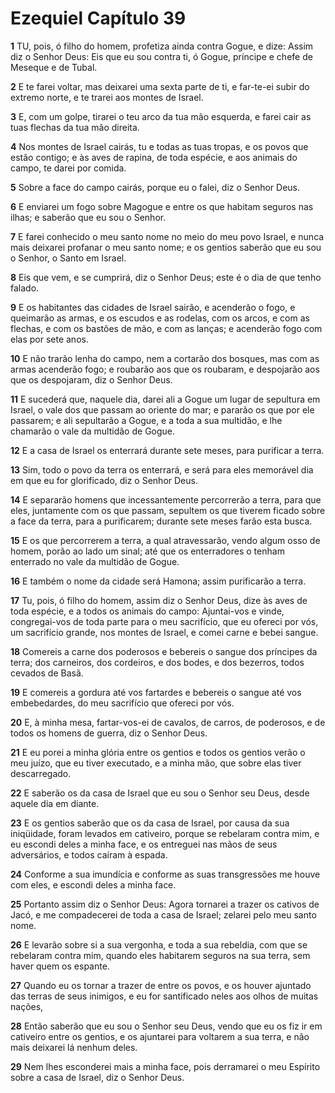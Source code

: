 # Ezequiel Capítulo 39

**1** 	TU, pois, ó filho do homem, profetiza ainda contra Gogue, e dize: Assim diz o Senhor Deus: Eis que eu sou contra ti, ó Gogue, príncipe e chefe de Meseque e de Tubal.

**2** 	E te farei voltar, mas deixarei uma sexta parte de ti, e far-te-ei subir do extremo norte, e te trarei aos montes de Israel.

**3** 	E, com um golpe, tirarei o teu arco da tua mão esquerda, e farei cair as tuas flechas da tua mão direita.

**4** 	Nos montes de Israel cairás, tu e todas as tuas tropas, e os povos que estão contigo; e às aves de rapina, de toda espécie, e aos animais do campo, te darei por comida.

**5** 	Sobre a face do campo cairás, porque eu o falei, diz o Senhor Deus.

**6** 	E enviarei um fogo sobre Magogue e entre os que habitam seguros nas ilhas; e saberão que eu sou o Senhor.

**7** 	E farei conhecido o meu santo nome no meio do meu povo Israel, e nunca mais deixarei profanar o meu santo nome; e os gentios saberão que eu sou o Senhor, o Santo em Israel.

**8** 	Eis que vem, e se cumprirá, diz o Senhor Deus; este é o dia de que tenho falado.

**9** 	E os habitantes das cidades de Israel sairão, e acenderão o fogo, e queimarão as armas, e os escudos e as rodelas, com os arcos, e com as flechas, e com os bastões de mão, e com as lanças; e acenderão fogo com elas por sete anos.

**10** 	E não trarão lenha do campo, nem a cortarão dos bosques, mas com as armas acenderão fogo; e roubarão aos que os roubaram, e despojarão aos que os despojaram, diz o Senhor Deus.

**11** 	E sucederá que, naquele dia, darei ali a Gogue um lugar de sepultura em Israel, o vale dos que passam ao oriente do mar; e pararão os que por ele passarem; e ali sepultarão a Gogue, e a toda a sua multidão, e lhe chamarão o vale da multidão de Gogue.

**12** 	E a casa de Israel os enterrará durante sete meses, para purificar a terra.

**13** 	Sim, todo o povo da terra os enterrará, e será para eles memorável dia em que eu for glorificado, diz o Senhor Deus.

**14** 	E separarão homens que incessantemente percorrerão a terra, para que eles, juntamente com os que passam, sepultem os que tiverem ficado sobre a face da terra, para a purificarem; durante sete meses farão esta busca.

**15** 	E os que percorrerem a terra, a qual atravessarão, vendo algum osso de homem, porão ao lado um sinal; até que os enterradores o tenham enterrado no vale da multidão de Gogue.

**16** 	E também o nome da cidade será Hamona; assim purificarão a terra.

**17** 	Tu, pois, ó filho do homem, assim diz o Senhor Deus, dize às aves de toda espécie, e a todos os animais do campo: Ajuntai-vos e vinde, congregai-vos de toda parte para o meu sacrifício, que eu ofereci por vós, um sacrifício grande, nos montes de Israel, e comei carne e bebei sangue.

**18** 	Comereis a carne dos poderosos e bebereis o sangue dos príncipes da terra; dos carneiros, dos cordeiros, e dos bodes, e dos bezerros, todos cevados de Basã.

**19** 	E comereis a gordura até vos fartardes e bebereis o sangue até vos embebedardes, do meu sacrifício que ofereci por vós.

**20** 	E, à minha mesa, fartar-vos-ei de cavalos, de carros, de poderosos, e de todos os homens de guerra, diz o Senhor Deus.

**21** 	E eu porei a minha glória entre os gentios e todos os gentios verão o meu juízo, que eu tiver executado, e a minha mão, que sobre elas tiver descarregado.

**22** 	E saberão os da casa de Israel que eu sou o Senhor seu Deus, desde aquele dia em diante.

**23** 	E os gentios saberão que os da casa de Israel, por causa da sua iniqüidade, foram levados em cativeiro, porque se rebelaram contra mim, e eu escondi deles a minha face, e os entreguei nas mãos de seus adversários, e todos caíram à espada.

**24** 	Conforme a sua imundícia e conforme as suas transgressões me houve com eles, e escondi deles a minha face.

**25** 	Portanto assim diz o Senhor Deus: Agora tornarei a trazer os cativos de Jacó, e me compadecerei de toda a casa de Israel; zelarei pelo meu santo nome.

**26** 	E levarão sobre si a sua vergonha, e toda a sua rebeldia, com que se rebelaram contra mim, quando eles habitarem seguros na sua terra, sem haver quem os espante.

**27** 	Quando eu os tornar a trazer de entre os povos, e os houver ajuntado das terras de seus inimigos, e eu for santificado neles aos olhos de muitas nações,

**28** 	Então saberão que eu sou o Senhor seu Deus, vendo que eu os fiz ir em cativeiro entre os gentios, e os ajuntarei para voltarem a sua terra, e não mais deixarei lá nenhum deles.

**29** 	Nem lhes esconderei mais a minha face, pois derramarei o meu Espírito sobre a casa de Israel, diz o Senhor Deus.

